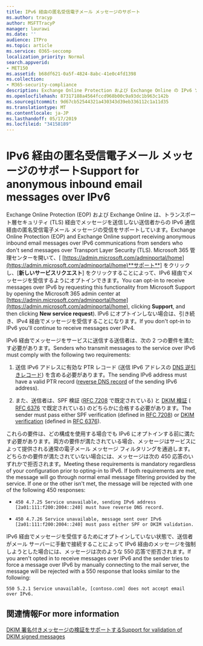 ```yaml
---
title: IPv6 経由の匿名受信電子メール メッセージのサポート
ms.author: tracyp
author: MSFTTracyP
manager: laurawi
ms.date: ''
audience: ITPro
ms.topic: article
ms.service: O365-seccomp
localization_priority: Normal
search.appverid:
- MET150
ms.assetid: b68df621-0a5f-4824-8abc-41e0c4fd1398
ms.collection:
- M365-security-compliance
description: Exchange Online Protection および Exchange Online の IPv6 ソースからの匿名メッセージのサポートを構成する方法について説明します。
ms.openlocfilehash: 87317188a4564fccd968b00c9a93dc1b963c142b
ms.sourcegitcommit: 9d67cb52544321a430343d39eb336112c1a11d35
ms.translationtype: MT
ms.contentlocale: ja-JP
ms.lasthandoff: 05/17/2019
ms.locfileid: "34158189"
---
```

# <a name="support-for-anonymous-inbound-email-messages-over-ipv6"></a><span data-ttu-id="9819f-103">IPv6 経由の匿名受信電子メール メッセージのサポート</span><span class="sxs-lookup"><span data-stu-id="9819f-103">Support for anonymous inbound email messages over IPv6</span></span>

<span data-ttu-id="9819f-104">Exchange Online Protection (EOP) および Exchange Online は、トランスポート層セキュリティ (TLS) 経由でメッセージを送信しない送信者からの IPv6 通信経由の匿名受信電子メール メッセージの受信をサポートしています。</span><span class="sxs-lookup"><span data-stu-id="9819f-104">Exchange Online Protection (EOP) and Exchange Online support receiving anonymous inbound email messages over IPv6 communications from senders who don't send messages over Transport Layer Security (TLS).</span></span> <span data-ttu-id="9819f-105">Microsoft 365 管理センターを開いて、[ [https://admin.microsoft.com/adminportal/home](https://admin.microsoft.com/adminportal/home)**サポート**] をクリックし、[**新しいサービスリクエスト**] をクリックすることによって、IPv6 経由でメッセージを受信するようにオプトインできます。</span><span class="sxs-lookup"><span data-stu-id="9819f-105">You can opt-in to receive messages over IPv6 by requesting this functionality from Microsoft Support by opening the Microsoft 365 admin center at [https://admin.microsoft.com/adminportal/home](https://admin.microsoft.com/adminportal/home), clicking **Support**, and then clicking **New service request**).</span></span> <span data-ttu-id="9819f-106">IPv6 にオプトインしない場合は、引き続き、IPv4 経由でメッセージを受信することになります。</span><span class="sxs-lookup"><span data-stu-id="9819f-106">If you don't opt-in to IPv6 you'll continue to receive messages over IPv4.</span></span>
  
<span data-ttu-id="9819f-107">IPv6 経由でメッセージをサービスに送信する送信者は、次の 2 つの要件を満たす必要があります。</span><span class="sxs-lookup"><span data-stu-id="9819f-107">Senders who transmit messages to the service over IPv6 must comply with the following two requirements:</span></span>
  
1. <span data-ttu-id="9819f-108">送信 IPv6 アドレスに有効な PTR レコード (送信 IPv6 アドレスの [DNS 逆引きレコード](https://en.wikipedia.org/wiki/Reverse_DNS_lookup)) を含める必要があります。</span><span class="sxs-lookup"><span data-stu-id="9819f-108">The sending IPv6 address must have a valid PTR record ([reverse DNS record](https://en.wikipedia.org/wiki/Reverse_DNS_lookup) of the sending IPv6 address).</span></span> 
    
2. <span data-ttu-id="9819f-109">また、送信者は、SPF 検証 ([RFC 7208](https://tools.ietf.org/html/rfc7208) で既定されている) と [DKIM 検証](http://dkim.org/) ( [RFC 6376](https://www.rfc-editor.org/rfc/rfc6376.txt) で既定されている) のどちらかに合格する必要があります。</span><span class="sxs-lookup"><span data-stu-id="9819f-109">The sender must pass either SPF verification (defined in [RFC 7208](https://tools.ietf.org/html/rfc7208)) or [DKIM verification](http://dkim.org/) (defined in [RFC 6376](https://www.rfc-editor.org/rfc/rfc6376.txt)).</span></span>
    
<span data-ttu-id="9819f-p102">これらの要件は、どの構成を使用する場合でも IPv6 にオプトインする前に満たす必要があります。両方の要件が満たされている場合、メッセージはサービスによって提供される通常の電子メール メッセージ フィルタリングを通過します。どちらかの要件が満たされていない場合には、メッセージは次の 450 応答のいずれかで拒否されます。</span><span class="sxs-lookup"><span data-stu-id="9819f-p102">Meeting these requirements is mandatory regardless of your configuration prior to opting-in to IPv6. If both requirements are met, the message will go through normal email message filtering provided by the service. If one or the other isn't met, the message will be rejected with one of the following 450 responses:</span></span>
  
-  `450 4.7.25 Service unavailable, sending IPv6 address [2a01:111:f200:2004::240] must have reverse DNS record.`
    
-  `450 4.7.26 Service unavailable, message sent over IPv6 [2a01:111:f200:2004::240] must pass either SPF or DKIM validation.`
    
<span data-ttu-id="9819f-113">IPv6 経由でメッセージを受信するためにオプトインしていない状態で、送信者がメール サーバーに手動で接続することによって IPv6 経由のメッセージを強制しようとした場合には、メッセージは次のような 550 応答で拒否されます。</span><span class="sxs-lookup"><span data-stu-id="9819f-113">If you aren't opted in to receive messages over IPv6 and the sender tries to force a message over IPv6 by manually connecting to the mail server, the message will be rejected with a 550 response that looks similar to the following:</span></span>
  
 `550 5.2.1 Service unavailable, [contoso.com] does not accept email over IPv6.`
  
## <a name="for-more-information"></a><span data-ttu-id="9819f-114">関連情報</span><span class="sxs-lookup"><span data-stu-id="9819f-114">For more information</span></span>

[<span data-ttu-id="9819f-115">DKIM 署名付きメッセージの検証をサポートする</span><span class="sxs-lookup"><span data-stu-id="9819f-115">Support for validation of DKIM signed messages</span></span>](support-for-validation-of-dkim-signed-messages.md)
  

